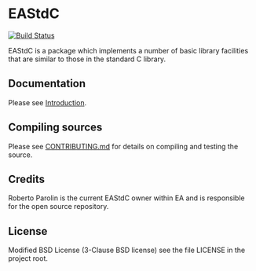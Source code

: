 # EAStdC

[![Build Status](https://travis-ci.org/electronicarts/EAStdC.svg?branch=master)](https://travis-ci.org/electronicarts/EAStdC)

EAStdC is a package which implements a number of basic library facilities that are similar to those in the standard C library.


## Documentation

Please see [Introduction](doc/EAStdC.html).


## Compiling sources

Please see [CONTRIBUTING.md](CONTRIBUTING.md) for details on compiling and testing the source.


## Credits

Roberto Parolin is the current EAStdC owner within EA and is responsible for the open source repository.


## License

Modified BSD License (3-Clause BSD license) see the file LICENSE in the project root.

